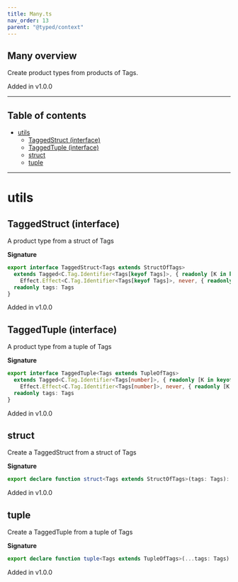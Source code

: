 ```yaml
---
title: Many.ts
nav_order: 13
parent: "@typed/context"
---
```


## Many overview

Create product types from products of Tags.

Added in v1.0.0

---

<h2 class="text-delta">Table of contents</h2>

- [utils](#utils)
  - [TaggedStruct (interface)](#taggedstruct-interface)
  - [TaggedTuple (interface)](#taggedtuple-interface)
  - [struct](#struct)
  - [tuple](#tuple)

---

# utils

## TaggedStruct (interface)

A product type from a struct of Tags

**Signature**

```ts
export interface TaggedStruct<Tags extends StructOfTags>
  extends Tagged<C.Tag.Identifier<Tags[keyof Tags]>, { readonly [K in keyof Tags]: C.Tag.Service<Tags[K]> }>,
    Effect.Effect<C.Tag.Identifier<Tags[keyof Tags]>, never, { readonly [K in keyof Tags]: C.Tag.Service<Tags[K]> }> {
  readonly tags: Tags
}
```

Added in v1.0.0

## TaggedTuple (interface)

A product type from a tuple of Tags

**Signature**

```ts
export interface TaggedTuple<Tags extends TupleOfTags>
  extends Tagged<C.Tag.Identifier<Tags[number]>, { readonly [K in keyof Tags]: C.Tag.Service<Tags[K]> }>,
    Effect.Effect<C.Tag.Identifier<Tags[number]>, never, { readonly [K in keyof Tags]: C.Tag.Service<Tags[K]> }> {
  readonly tags: Tags
}
```

Added in v1.0.0

## struct

Create a TaggedStruct from a struct of Tags

**Signature**

```ts
export declare function struct<Tags extends StructOfTags>(tags: Tags): TaggedStruct<Tags>
```

Added in v1.0.0

## tuple

Create a TaggedTuple from a tuple of Tags

**Signature**

```ts
export declare function tuple<Tags extends TupleOfTags>(...tags: Tags): TaggedTuple<Tags>
```

Added in v1.0.0
